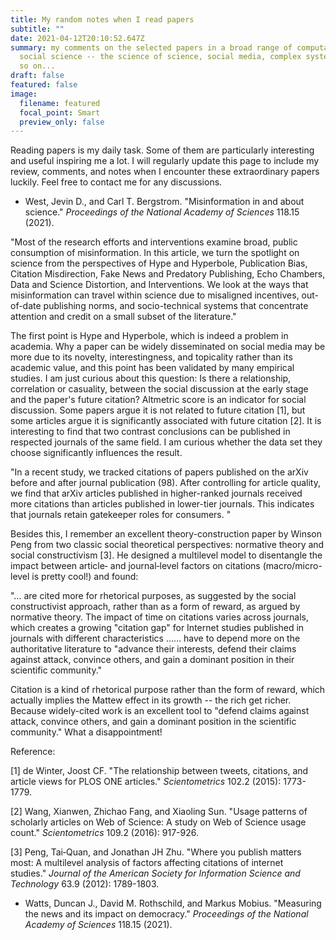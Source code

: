 ```yaml
---
title: My random notes when I read papers
subtitle: ""
date: 2021-04-12T20:10:52.647Z
summary: my comments on the selected papers in a broad range of computational
  social science -- the science of science, social media, complex systems, and
  so on...
draft: false
featured: false
image:
  filename: featured
  focal_point: Smart
  preview_only: false
---
```

Reading papers is my daily task. Some of them are particularly interesting and useful inspiring me a lot. I will regularly update this page to include my review, comments, and notes when I encounter these extraordinary papers luckily. Feel free to contact me for any discussions.

* West, Jevin D., and Carl T. Bergstrom. "Misinformation in and about science." *Proceedings of the National Academy of Sciences* 118.15 (2021).

"Most of the research efforts and interventions examine broad, public consumption of misinformation. In this article, we turn the spotlight on science from the perspectives of Hype and Hyperbole, Publication Bias, Citation Misdirection, Fake News and Predatory Publishing, Echo Chambers, Data and Science Distortion, and Interventions. We look at the ways that misinformation can travel within science due to misaligned incentives, out-of-date publishing norms, and socio-technical systems that concentrate attention and credit on a small subset of the literature."

The first point is Hype and Hyperbole, which is indeed a problem in academia. Why a paper can be widely disseminated on social media may be more due to its novelty, interestingness, and topicality rather than its academic value, and this point has been validated by many empirical studies. I am just curious about this question: Is there a relationship, correlation or casuality, between the social discussion at the early stage and the paper's future citation? Altmetric score is an indicator for social discussion. Some papers argue it is not related to future citation \[1], but some articles argue it is significantly associated with future citation \[2]. It is interesting to find that two contrast conclusions can be published in respected journals of the same field. I am curious whether the data set they choose significantly influences the result.

"In a recent study, we tracked citations of papers published on the arXiv before and after journal publication (98). After controlling for article quality, we find that arXiv articles published in higher-ranked journals received more citations than articles published in lower-tier journals. This indicates that journals retain gatekeeper roles for consumers. "

Besides this, I remember an excellent theory-construction paper by Winson Peng from two classic social theoretical perspectives: normative theory and social constructivism \[3]. He designed a multilevel model to disentangle the impact between article‐ and journal‐level factors on citations (macro/micro-level is pretty cool!) and found:

"… are cited more for rhetorical purposes, as suggested by the social constructivist approach, rather than as a form of reward, as argued by normative theory. The impact of time on citations varies across journals, which creates a growing "citation gap" for Internet studies published in journals with different characteristics …… have to depend more on the authoritative literature to "advance their interests, defend their claims against attack, convince others, and gain a dominant position in their scientific community."

Citation is a kind of rhetorical purpose rather than the form of reward, which actually implies the Mattew effect in its growth -- the rich get richer. Because widely-cited work is an excellent tool to "defend claims against attack, convince others, and gain a dominant position in the scientific community." What a disappointment!

Reference:

\[1] de Winter, Joost CF. "The relationship between tweets, citations, and article views for PLOS ONE articles." *Scientometrics* 102.2 (2015): 1773-1779.

\[2] Wang, Xianwen, Zhichao Fang, and Xiaoling Sun. "Usage patterns of scholarly articles on Web of Science: A study on Web of Science usage count." *Scientometrics* 109.2 (2016): 917-926.

\[3] Peng, Tai‐Quan, and Jonathan JH Zhu. "Where you publish matters most: A multilevel analysis of factors affecting citations of internet studies." *Journal of the American Society for Information Science and Technology* 63.9 (2012): 1789-1803.

* Watts, Duncan J., David M. Rothschild, and Markus Mobius. "Measuring the news and its impact on democracy." *Proceedings of the National Academy of Sciences* 118.15 (2021).